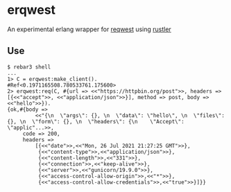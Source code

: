 erqwest
=====

An experimental erlang wrapper for
[reqwest](https://github.com/seanmonstar/reqwest) using
[rustler](https://github.com/rusterlium/rustler)

Use
---

 ```
$ rebar3 shell
...
1> C = erqwest:make_client().
#Ref<0.1971165508.780533761.175600>
2> erqwest:req(C, #{url => <<"https://httpbin.org/post">>, headers => [{<<"accept">>, <<"application/json">>}], method => post, body => <<"hello">>}).
{ok,#{body =>
          <<"{\n  \"args\": {}, \n  \"data\": \"hello\", \n  \"files\": {}, \n  \"form\": {}, \n  \"headers\": {\n    \"Accept\": \"applic"...>>,
      code => 200,
      headers =>
          [{<<"date">>,<<"Mon, 26 Jul 2021 21:27:25 GMT">>},
           {<<"content-type">>,<<"application/json">>},
           {<<"content-length">>,<<"331">>},
           {<<"connection">>,<<"keep-alive">>},
           {<<"server">>,<<"gunicorn/19.9.0">>},
           {<<"access-control-allow-origin">>,<<"*">>},
           {<<"access-control-allow-credentials">>,<<"true">>}]}}

 ```
